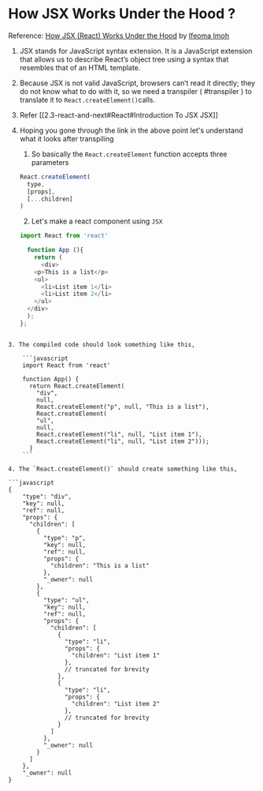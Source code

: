 # How JSX Works Under the Hood ?
Reference: [How JSX (React) Works Under the Hood](https://www.telerik.com/blogs/how-jsx-react-works-under-hood) by [Ifeoma Imoh](https://www.telerik.com/blogs/author/ifeoma-imoh)

1. JSX stands for JavaScript syntax extension. It is a JavaScript extension that allows us to describe React’s object tree using a syntax that resembles that of an HTML template.
2. Because JSX is not valid JavaScript, browsers can’t read it directly; they do not know what to do with it, so we need a transpiler ( #transpiler ) to translate it to `React.createElement()`calls.
3. Refer [[2.3-react-and-next#React#Introduction To JSX JSX]]
4. Hoping you gone through the link in the above point let's understand what it looks after transpiling
	1. So basically the `React.createElement` function accepts three parameters

	```javascript
	React.createElement(
	  type,
	  [props],
	  [...children]
	)
	```

	2. Let's make a react component using `JSX`

	```javascript
	import React from 'react'
	
	  function App (){
	    return (
	      <div>
	    <p>This is a list</p>
	    <ul>
	      <li>List item 1</li>
	      <li>List item 2</li>
	    </ul>
	  </div>
	  );
	};
```

3. The compiled code should look something like this,
	
	```javascript
	import React from 'react'
	
	function App() {
	  return React.createElement(
	    "div",
	    null,
	    React.createElement("p", null, "This is a list"),
	    React.createElement(
	    "ul",
	    null,
	    React.createElement("li", null, "List item 1"),
	    React.createElement("li", null, "List item 2")));
	  }
	```

4. The `React.createElement()` should create something like this,

```javascript
{
    "type": "div",
    "key": null,
    "ref": null,
    "props": {
      "children": [
        {
          "type": "p",
          "key": null,
          "ref": null,
          "props": {
            "children": "This is a list"
          },
          "_owner": null
        },
        {
          "type": "ul",
          "key": null,
          "ref": null,
          "props": {
            "children": [
              {
                "type": "li",
                "props": {
                  "children": "List item 1"
                },
                // truncated for brevity
              },
              {
                "type": "li",
                "props": {
                  "children": "List item 2"
                },
                // truncated for brevity
              }
            ]
          },
          "_owner": null
        }
      ]
    },
    "_owner": null
}
```

